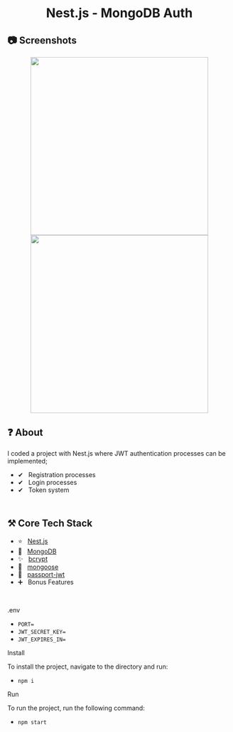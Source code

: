 <h1 align="center">
   Nest.js - MongoDB Auth
</h1>

<h2>
📷 Screenshots
</h2>

<p align="center">
  <img src="https://github.com/ozkannbuyuk/nestjs-mongodb-auth/assets/111967202/aa53da5d-c2b1-49de-bcb4-c3566dd058b7" width="400" />
  <img src="https://github.com/ozkannbuyuk/nestjs-mongodb-auth/assets/111967202/b129e742-fe1c-4363-ac46-44347fc968ae" width="400" />
</p>

<h2>
❓ About
</h2>

I coded a project with Nest.js where JWT authentication processes can be implemented;
- ✔ &nbsp; Registration processes
- ✔ &nbsp; Login processes
- ✔ &nbsp; Token system

<h2>
<br />
⚒️ Core Tech Stack
</h2>

- ⭐️ &nbsp; [Nest.js](https://nestjs.com)
- 🎈 &nbsp; [MongoDB](https://www.mongodb.com)
- ✨ &nbsp; [bcrypt](https://www.npmjs.com/package/bcrypt)
- 🎉 &nbsp; [mongoose](https://www.npmjs.com/package/mongoose)
- 🎊 &nbsp; [passport-jwt](https://www.npmjs.com/package/passport-jwt)
- ➕ &nbsp; Bonus Features

<br />

.env
- `PORT=`
- `JWT_SECRET_KEY=`
- `JWT_EXPIRES_IN=`

Install

To install the project, navigate to the directory and run:

- `npm i`

Run

To run the project, run the following command:

- `npm start`
